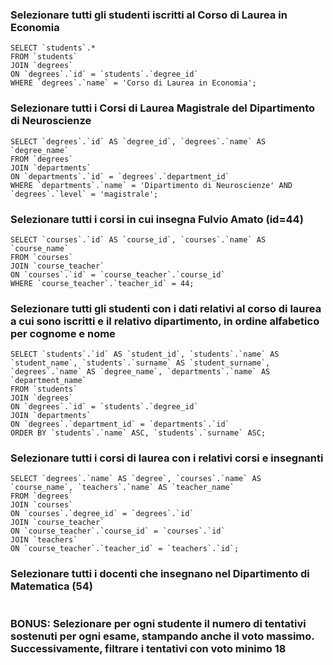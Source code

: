 ### Selezionare tutti gli studenti iscritti al Corso di Laurea in Economia
```
SELECT `students`.*
FROM `students`
JOIN `degrees`
ON `degrees`.`id` = `students`.`degree_id`
WHERE `degrees`.`name` = 'Corso di Laurea in Economia';
```

### Selezionare tutti i Corsi di Laurea Magistrale del Dipartimento di Neuroscienze
```
SELECT `degrees`.`id` AS `degree_id`, `degrees`.`name` AS `degree_name`
FROM `degrees`
JOIN `departments`
ON `departments`.`id` = `degrees`.`department_id`
WHERE `departments`.`name` = 'Dipartimento di Neuroscienze' AND `degrees`.`level` = 'magistrale';
```

### Selezionare tutti i corsi in cui insegna Fulvio Amato (id=44)
```
SELECT `courses`.`id` AS `course_id`, `courses`.`name` AS `course_name`
FROM `courses`
JOIN `course_teacher`
ON `courses`.`id` = `course_teacher`.`course_id`
WHERE `course_teacher`.`teacher_id` = 44;
```

### Selezionare tutti gli studenti con i dati relativi al corso di laurea a cui sono iscritti e il relativo dipartimento, in ordine alfabetico per cognome e nome
```
SELECT `students`.`id` AS `student_id`, `students`.`name` AS `student_name`, `students`.`surname` AS `student_surname`, `degrees`.`name` AS `degree_name`, `departments`.`name` AS `department_name`
FROM `students`
JOIN `degrees`
ON `degrees`.`id` = `students`.`degree_id`
JOIN `departments`
ON `degrees`.`department_id` = `departments`.`id`
ORDER BY `students`.`name` ASC, `students`.`surname` ASC;
```

### Selezionare tutti i corsi di laurea con i relativi corsi e insegnanti
```
SELECT `degrees`.`name` AS `degree`, `courses`.`name` AS `course_name`, `teachers`.`name` AS `teacher_name`
FROM `degrees`
JOIN `courses`
ON `courses`.`degree_id` = `degrees`.`id`
JOIN `course_teacher`
ON `course_teacher`.`course_id` = `courses`.`id`
JOIN `teachers`
ON `course_teacher`.`teacher_id` = `teachers`.`id`;
```

### Selezionare tutti i docenti che insegnano nel Dipartimento di Matematica (54)
```

```


### BONUS: Selezionare per ogni studente il numero di tentativi sostenuti per ogni esame, stampando anche il voto massimo. Successivamente, filtrare i tentativi con voto minimo 18
```

```